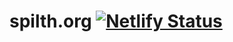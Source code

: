 # spilth.org [![Netlify Status](https://api.netlify.com/api/v1/badges/d2b698ef-b6d3-415f-a014-48e101320789/deploy-status)](https://app.netlify.com/sites/spilth/deploys)
